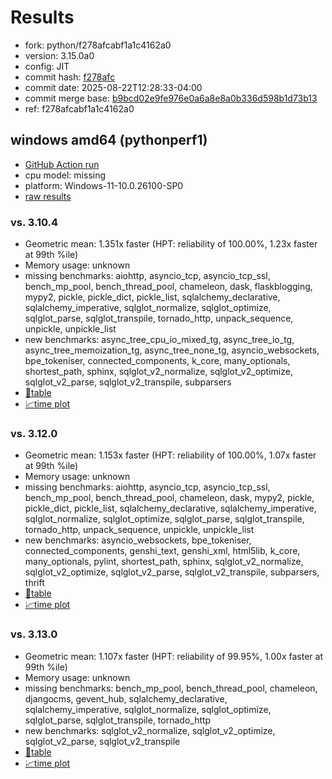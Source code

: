 # Results

- fork: python/f278afcabf1a1c4162a0
- version: 3.15.0a0
- config: JIT
- commit hash: [f278afc](https://github.com/python/cpython/commit/f278afc)
- commit date: 2025-08-22T12:28:33-04:00
- commit merge base: [b9bcd02e9fe976e0a6a8e8a0b336d598b1d73b13](https://github.com/python/cpython/commit/b9bcd02e9fe976e0a6a8e8a0b336d598b1d73b13)
- ref: f278afcabf1a1c4162a0

## windows amd64 (pythonperf1)

- [GitHub Action run](https://github.com/faster-cpython/benchmarking/actions/runs/17163134784)
- cpu model: missing
- platform: Windows-11-10.0.26100-SP0
- [raw results](bm-20250822-pythonperf1-amd64-python-f278afcabf1a1c4162a0-3.15.0a0-f278afc.json)

### vs. 3.10.4

- Geometric mean: 1.351x faster (HPT: reliability of 100.00%, 1.23x faster at 99th %ile)
- Memory usage: unknown
- missing benchmarks: aiohttp, asyncio_tcp, asyncio_tcp_ssl, bench_mp_pool, bench_thread_pool, chameleon, dask, flaskblogging, mypy2, pickle, pickle_dict, pickle_list, sqlalchemy_declarative, sqlalchemy_imperative, sqlglot_normalize, sqlglot_optimize, sqlglot_parse, sqlglot_transpile, tornado_http, unpack_sequence, unpickle, unpickle_list
- new benchmarks: async_tree_cpu_io_mixed_tg, async_tree_io_tg, async_tree_memoization_tg, async_tree_none_tg, asyncio_websockets, bpe_tokeniser, connected_components, k_core, many_optionals, shortest_path, sphinx, sqlglot_v2_normalize, sqlglot_v2_optimize, sqlglot_v2_parse, sqlglot_v2_transpile, subparsers
- [📄table](bm-20250822-pythonperf1-amd64-python-f278afcabf1a1c4162a0-3.15.0a0-f278afc-vs-3.10.4.md)
- [📈time plot](bm-20250822-pythonperf1-amd64-python-f278afcabf1a1c4162a0-3.15.0a0-f278afc-vs-3.10.4.svg)

### vs. 3.12.0

- Geometric mean: 1.153x faster (HPT: reliability of 100.00%, 1.07x faster at 99th %ile)
- Memory usage: unknown
- missing benchmarks: aiohttp, asyncio_tcp, asyncio_tcp_ssl, bench_mp_pool, bench_thread_pool, chameleon, dask, mypy2, pickle, pickle_dict, pickle_list, sqlalchemy_declarative, sqlalchemy_imperative, sqlglot_normalize, sqlglot_optimize, sqlglot_parse, sqlglot_transpile, tornado_http, unpack_sequence, unpickle, unpickle_list
- new benchmarks: asyncio_websockets, bpe_tokeniser, connected_components, genshi_text, genshi_xml, html5lib, k_core, many_optionals, pylint, shortest_path, sphinx, sqlglot_v2_normalize, sqlglot_v2_optimize, sqlglot_v2_parse, sqlglot_v2_transpile, subparsers, thrift
- [📄table](bm-20250822-pythonperf1-amd64-python-f278afcabf1a1c4162a0-3.15.0a0-f278afc-vs-3.12.0.md)
- [📈time plot](bm-20250822-pythonperf1-amd64-python-f278afcabf1a1c4162a0-3.15.0a0-f278afc-vs-3.12.0.svg)

### vs. 3.13.0

- Geometric mean: 1.107x faster (HPT: reliability of 99.95%, 1.00x faster at 99th %ile)
- Memory usage: unknown
- missing benchmarks: bench_mp_pool, bench_thread_pool, chameleon, djangocms, gevent_hub, sqlalchemy_declarative, sqlalchemy_imperative, sqlglot_normalize, sqlglot_optimize, sqlglot_parse, sqlglot_transpile, tornado_http
- new benchmarks: sqlglot_v2_normalize, sqlglot_v2_optimize, sqlglot_v2_parse, sqlglot_v2_transpile
- [📄table](bm-20250822-pythonperf1-amd64-python-f278afcabf1a1c4162a0-3.15.0a0-f278afc-vs-3.13.0.md)
- [📈time plot](bm-20250822-pythonperf1-amd64-python-f278afcabf1a1c4162a0-3.15.0a0-f278afc-vs-3.13.0.svg)

